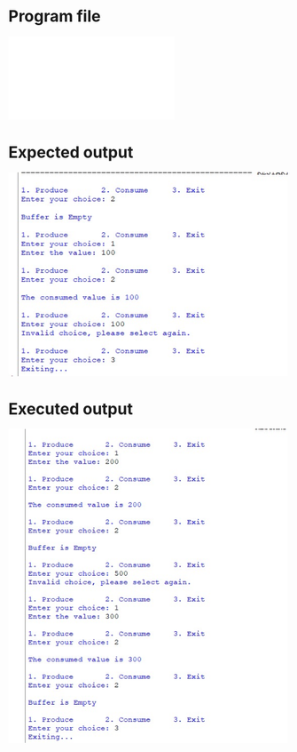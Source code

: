 # Program file
![Producer_Consumer](Producer_Consumer.py)

# Expected output
![Expectedoutput(Producer_Consumer)](Expectedoutput(Producer_Consumer).jpg)

# Executed output
![Executedoutput(Producer_Consumer)](Executedoutput(Producer_Consumer).jpg)
